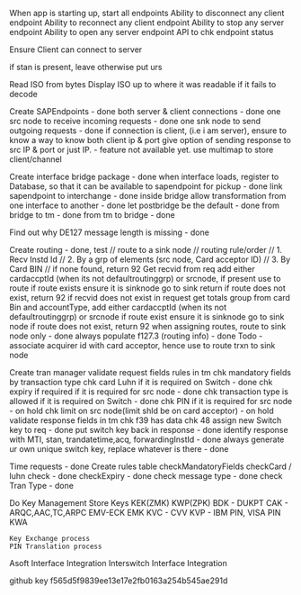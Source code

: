 When app is starting up, start all endpoints
Ability to disconnect any client endpoint 
Ability to reconnect any client endpoint
Ability to stop any server endpoint 
Ability to open any server endpoint
API to chk endpoint status

Ensure Client can connect to server

if stan is present, leave otherwise put urs

Read ISO from bytes
    Display ISO up to where it was readable if it fails to decode

Create SAPEndpoints - done
	both server & client connections - done
	one src node to receive  incoming requests - done
	one snk node to send outgoing requests - done
	if connection is client, (i.e i am server), ensure to know a way to know both client ip & port give option of sending response to src IP & port or just IP. - feature not available yet. use multimap to store client/channel
    
Create interface bridge package - done
    when interface loads, register to Database, so that it can be available to sapendpoint for pickup - done
    link sapendpoint to interchange - done
    inside bridge allow transformation from one interface to another - done
    let postbridge be the default - done
    from bridge to tm - done
    from tm to bridge - done
 
Find out why DE127 message length is missing - done

Create routing - done, test
    // route to a sink node
    // routing rule/order
    // 1. Recv Instd Id
    // 2. By a grp of elements (src node, Card acceptor ID)
    // 3. By Card BIN
    // if none found, return 92
    Get recvid from req add either cardaccptId (when its not defaultroutinggrp) or srcnode, if present use to route
        if route exists 
            ensure it is sinknode
            go to sink
            return
        if route does not exist, 
            return 92
    if recvid does not exist in request get totals group from card Bin and accountType, add either cardaccptId (when its not defaultroutinggrp) or srcnode
        if route exist
            ensure it is sinknode
            go to sink node
         if route does not exist, 
            return 92
    when assigning routes, route to sink node only - done
    always populate f127.3 (routing info) - done
 Todo - associate acquirer id with card acceptor, hence use to route trxn to sink node
    
Create tran manager
    validate request fields rules in tm 
        chk mandatory fields by transaction type
        chk card Luhn if it is required on Switch - done
        chk expiry if required if it is required for src node - done
        chk transaction type is allowed if it is required on Switch - done
        chk PIN if it is required for src node - on hold
        chk limit on src node(limit shld be on card acceptor) - on hold
    validate response fields in tm
        chk f39 has data
        chk 48 
    assign new Switch key to req - done
    put switch key back in response - done
    identify response with MTI, stan, trandatetime,acq, forwardingInstId - done 
    always generate ur own unique switch key, replace whatever is there - done
    
Time requests - done
Create rules table
    checkMandatoryFields
    checkCard / luhn check - done
    checkExpiry - done
    check message type - done
    check Tran Type - done
     
        
Do Key Management
    Store Keys
        KEK(ZMK)
        KWP(ZPK)
        BDK - DUKPT
        CAK - ARQC,AAC,TC,ARPC
        EMV-ECK
        EMK
        KVC - CVV
        KVP - IBM PIN, VISA PIN
        KWA
        
    Key Exchange process
    PIN Translation process
    
 Asoft Interface Integration
 Interswitch Interface Integration




github key
f565d5f9839ee13e17e2fb0163a254b545ae291d

